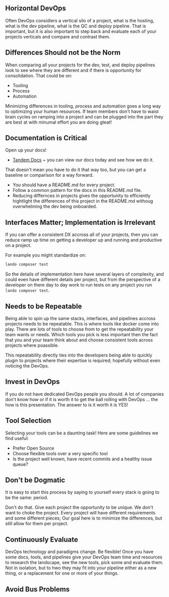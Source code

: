 Horizontal DevOps
-----------------

Often DevOps considiers a vertical silo of a project, what is the hosting, what is the dev pipeline, what is the QC and deploy pipeline.  That is important, but it is also important to step back and evaluate each of your projects verticals and compare and contrast them.

Differences Should not be the Norm
----------------------------------

When comparing all your projects for the dev, test, and deploy pipelines look to see where they are different and if there is opportunity for consolidation.  That could be on:

  * Tooling
  * Process
  * Automation

Minimizing differences in tooling, process and automation goes a long way to optimizing your human resources. If team members don't have to waist brain cycles on ramping into a project and can be plugged into the part they are best at with minumal effort you are doing gteat!


Documentation is Critical
-------------------------

Open up your docs!

* [Tandem Docs](https://docs.thinktandem.io/) ~ you can view our docs today and see how we do it.

That doesn't mean you have to do it that way too, but you can get a baseline or comparison for a way forward.

* You should have a README.md for every project.
* Follow a common pattern for the docs in this README.md file.
* Reducing differnces in projects gives the opportunity to efficiently hightlight the differences of this project in the README.md withoug overwhelming the dev being onboarded.

Interfaces Matter; Implementation is Irrelevant
-----------------------------------------------

If you can offer a consistent DX accross all of your projects, then you can reduce ramp up time on getting a developer up and running and productive on a project.

For example you might standardize on:

```bash
lando composer test
```

So the details of implementation here have several layers of complexity, and could even have different details per project, but from the perspective of a developer on there day to day work to run tests on any project you run `lando composer test`.

Needs to be Repeatable
----------------------

Being able to spin up the same stacks, interfaces, and pipelines accross projects needs to be repeatable.  This is where tools like docker come into play.  There are lots of tools to choose from to get the repeatability your team wants or needs. Which tools you pick is less important then the fact that you and your team think about and choose consistent tools across projects where poassible.

This repeatability directly ties into the developers being able to quickly plugin to projects where their expertise is required; hopefully without even noticing the DevOps.

Invest in DevOps
----------------

If you do not have dedicated DevOps people you should. A lot of companies don't know how or if it is worth it to get the ball rolling with DevOps ... the how is this presentation. The answer to is it worth it is YES!

Tool Selection
--------------

Selecting your tools can be a daunting task! Here are some guidelines we find useful:

* Prefer Open Source
* Choose flexible tools over a very specific tool
* Is the project well known, have recent commits and a healthy issue queue?

Don't be Dogmatic
-----------------

It is easy to start this process by saying to yourself every stack is going to be the same: period.

Don't do that.  Give each project the opportunity to be unique. We don't want to choke the project. Every project will have different requirements and some different pieces; Our goal here is to minimize the differences, but still allow for them per project.

Continuously Evaluate
---------------------

DevOps technology and paradigms change. Be flexible! Once you have some docs, tools, and pipelines give your DevOps team time and resources to research the landscape, see the new tools, pick some and evaluate them. Not in isolation, but to hwo they may fit into your pipeline either as a new thing, or a replacement for one or more of your things.

Avoid Bus Problems
------------------
